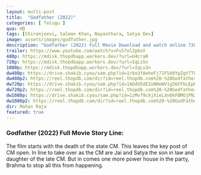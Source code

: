 ```yaml
---
layout: multi-post
title:  "Godfather (2022)"
categories: [ Telugu ]
qua: HD
tags: [Chiranjeevi, Salman Khan, Nayanthara, Satya Dev]
image: assets/images/godfather.jpg
description: "Godfather (2022) Full Movie Download and watch online 720p low file size 500 mb."
trailer: https://www.youtube.com/watch?v=Fs57ol2pbuY
480p: https://mdisk.thopdbapp.workers.dev/?url=U4craR
720p: https://mdisk.thopdbapp.workers.dev/?url=IqLsSn
1080p: https://mdisk.thopdbapp.workers.dev/?url=IqLsSn
dw480p: https://drive.shakib.cyou/sam.php?id=1rko3fAeheFj71F5ddYpZgtTTGBLbYiTF
dw480p2: https://reel.thopdb.com/dir?id=reel.thopdb.com%20-%20Godfather_(2022)_Telugu_HQ_HDRip_-_400MB_-_x264_-_AAC_-_ESub.mkv
dw720p: https://drive.shakib.cyou/sam.php?id=1ADdVEdEZxNHeWV1g36FFbLEpR5sOJrWn
dw720p2: https://reel.thopdb.com/dir?id=reel.thopdb.com%20-%20Godfather_(2022)_Telugu_HQ_HDRip_-_720p_-_HEVC_-_(DD5.1_-_192Kbps__AAC)_-_900MB_-_ESub.mkv
dw1080p: https://drive.shakib.cyou/sam.php?id=1zMvf9ckjXieLXn6kFBMOjPNzXcR9ifQP
dw1080p2: https://reel.thopdb.com/dir?id=reel.thopdb.com%20-%20GodFather%20(2022)%201080p%20NF%20WEBRip%20x264%20[Telugu%20(DD+%205.1%20-%20384Kbps%20+%20AAC%202.0)]%20ESubs_GTM-TAE.mkv
dir: Mohan Raja
featured: true
---
```


### Godfather (2022) Full Movie Story Line:
The film starts with the death of the state CM. This leaves the key post of CM open. In line to take over as the CM are Jai and Satya the son in law and daughter of the late CM. But in comes one more power house in the party, Brahma to stop all this from happening.

